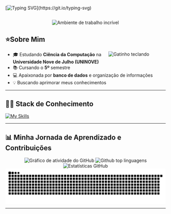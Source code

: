 [![Typing SVG](https://readme-typing-svg.herokuapp.com/?color=be90d6&size=35&center=true&vCenter=true&width=1000&lines=‧₊˚Seja+bem-vindo(a)+ao+meu+GitHub!₊˚.)](https://git.io/typing-svg) 
##

<p align="center">
  <img src="https://user-images.githubusercontent.com/74038190/212750155-3ceddfbd-19d3-40a3-87af-8d329c8323c4.gif" width="60%" alt="Ambiente de trabalho incrível" />
</p>


## ⭐Sobre Mim

<img align="right" alt="Gatinho teclando" src="https://user-images.githubusercontent.com/74038190/226127923-0e8b7792-7b3c-462b-951b-63c96ba1a5af.gif" width="180" />

  - 🎓 Estudando **Ciência da Computação** na **Universidade Nove de Julho (UNINOVE)**
  - 📚 Cursando o **5º** semestre
  - 💻 Apaixonada por **banco de dados** e organização de informações
  - 💡 Buscando aprimorar meus conhecimentos
    
  ---
  
## 👩‍💻 Stack de Conhecimento

[![My Skills](https://skillicons.dev/icons?i=git,github,vscode,mysql,py)](https://skillicons.dev)

  ---

  ## 📊 Minha Jornada de Aprendizado e Contribuições


<div align="center">

  <img src="https://github-readme-activity-graph.vercel.app/graph?username=AmandaAndradeS&theme=material-palenight" alt="Gráfico de atividade do GitHub" />
  <img src="https://github-readme-stats.vercel.app/api/top-langs/?username=AmandaAndradeS&layout=compact&langs_count=20&theme=material-palenight" alt="Github top linguagens"/>
  <img src="https://github-readme-stats.vercel.app/api?username=AmandaAndradeS&show_icons=true&include_all_commits=true&count_private=true&theme=material-palenight&rank_icon=github&border_radius=10" height="150" alt="Estatísticas GitHub" />

</div>

<picture align="center">
  <source media="(prefers-color-scheme: dark)" srcset="https://raw.githubusercontent.com/AmandaAndradeS/AmandaAndradeS/github-contribution-grid-snake-dark.svg">
  <source media="(prefers-color-scheme: light)" srcset="https://raw.githubusercontent.com/AmandaAndradeS/AmandaAndradeS/output/github-contribution-grid-snake-dark.svg">
  <img align="center" alt="github contribution grid snake animation" src="https://raw.githubusercontent.com/AmandaAndradeS/AmandaAndradeS/output/github-contribution-grid-snake.svg">
</picture>

  ---


